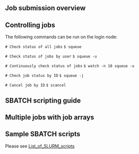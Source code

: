 ## Job submission overview

## Controlling jobs

The following commands can be run on the login node:

`# Check status of all jobs`
`$ squeue`

`# Check status of jobs by user`
`$ squeue -u `<campusID>

`# Continuously check status of jobs`
`$ watch -n 10 squeue -u `<campusID>

`# Check job status by ID`
`$ squeue -j `<jobID>

`# Cancel job by ID`
`$ scancel `<jobID>

## SBATCH scripting guide

## Multiple jobs with job arrays

## Sample SBATCH scripts

Please see [List_of_SLURM_scripts](List_of_SLURM_scripts)